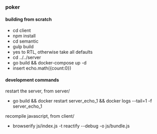 ### poker 

#### building from scratch
* cd client
* npm install
* cd semantic
* gulp build
* yes to RTL, otherwise take all defaults 
* cd ../../server
* go build && docker-compose up -d
* insert echo.math({count:0})

#### development commands
restart the server, from server/
* go build && docker restart server_echo_1 && docker logs --tail=1 -f server_echo_1

recompile javascript, from client/
* browserify js/index.js -t reactify --debug -o js/bundle.js
